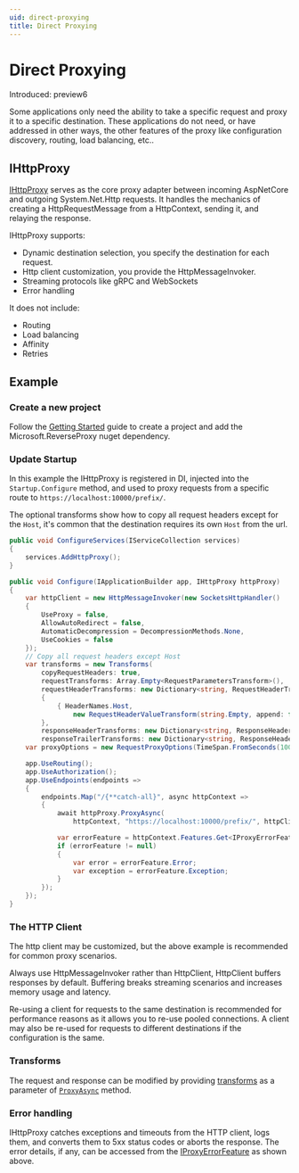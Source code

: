 ```yaml
---
uid: direct-proxying
title: Direct Proxying
---
```


# Direct Proxying

Introduced: preview6

Some applications only need the ability to take a specific request and proxy it to a specific destination. These applications do not need, or have addressed in other ways, the other features of the proxy like configuration discovery, routing, load balancing, etc..

## IHttpProxy

[IHttpProxy](xref:Microsoft.ReverseProxy.Service.Proxy.IHttpProxy) serves as the core proxy adapter between incoming AspNetCore and outgoing System.Net.Http requests. It handles the mechanics of creating a HttpRequestMessage from a HttpContext, sending it, and relaying the response.

IHttpProxy supports:
- Dynamic destination selection, you specify the destination for each request.
- Http client customization, you provide the HttpMessageInvoker.
- Streaming protocols like gRPC and WebSockets
- Error handling

It does not include:
- Routing
- Load balancing
- Affinity
- Retries

## Example

### Create a new project

Follow the [Getting Started](xref:getting_started) guide to create a project and add the Microsoft.ReverseProxy nuget dependency.

### Update Startup

In this example the IHttpProxy is registered in DI, injected into the `Startup.Configure` method, and used to proxy requests from a specific route to `https://localhost:10000/prefix/`.

The optional transforms show how to copy all request headers except for the `Host`, it's common that the destination requires its own `Host` from the url.

```C#
public void ConfigureServices(IServiceCollection services)
{
    services.AddHttpProxy();
}

public void Configure(IApplicationBuilder app, IHttpProxy httpProxy)
{
    var httpClient = new HttpMessageInvoker(new SocketsHttpHandler()
    {
        UseProxy = false,
        AllowAutoRedirect = false,
        AutomaticDecompression = DecompressionMethods.None,
        UseCookies = false
    });
    // Copy all request headers except Host
    var transforms = new Transforms(
        copyRequestHeaders: true,
        requestTransforms: Array.Empty<RequestParametersTransform>(),
        requestHeaderTransforms: new Dictionary<string, RequestHeaderTransform>()
        {
            { HeaderNames.Host,
                new RequestHeaderValueTransform(string.Empty, append: false) }
        },
        responseHeaderTransforms: new Dictionary<string, ResponseHeaderTransform>(),
        responseTrailerTransforms: new Dictionary<string, ResponseHeaderTransform>());
    var proxyOptions = new RequestProxyOptions(TimeSpan.FromSeconds(100), null, null);

    app.UseRouting();
    app.UseAuthorization();
    app.UseEndpoints(endpoints =>
    {
        endpoints.Map("/{**catch-all}", async httpContext =>
        {
            await httpProxy.ProxyAsync(
                httpContext, "https://localhost:10000/prefix/", httpClient, transforms, proxyOptions);

            var errorFeature = httpContext.Features.Get<IProxyErrorFeature>();
            if (errorFeature != null)
            {
                var error = errorFeature.Error;
                var exception = errorFeature.Exception;
            }
        });
    });
}
```

### The HTTP Client

The http client may be customized, but the above example is recommended for common proxy scenarios.

Always use HttpMessageInvoker rather than HttpClient, HttpClient buffers responses by default. Buffering breaks streaming scenarios and increases memory usage and latency.

Re-using a client for requests to the same destination is recommended for performance reasons as it allows you to re-use pooled connections. A client may also be re-used for requests to different destinations if the configuration is the same.

### Transforms

The request and response can be modified by providing [transforms](transforms.md) as a parameter of [`ProxyAsync`](xref:Microsoft.ReverseProxy.Service.Proxy.IHttpProxy) method.

### Error handling

IHttpProxy catches exceptions and timeouts from the HTTP client, logs them, and converts them to 5xx status codes or aborts the response. The error details, if any, can be accessed from the [IProxyErrorFeature](xref:Microsoft.ReverseProxy.Service.Proxy.IProxyErrorFeature) as shown above.
